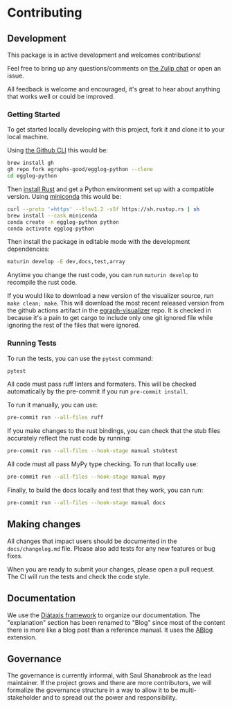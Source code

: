 # Contributing

## Development

This package is in active development and welcomes contributions!

Feel free to bring up any questions/comments on [the Zulip chat](https://egraphs.zulipchat.com/) or open an issue.

All feedback is welcome and encouraged, it's great to hear about anything that works well or could be improved.

### Getting Started

To get started locally developing with this project, fork it and clone it to your local machine.

Using [the Github CLI](https://github.com/cli/cli#installation) this would be:

```bash
brew install gh
gh repo fork egraphs-good/egglog-python --clone
cd egglog-python
```

Then [install Rust](https://www.rust-lang.org/tools/install) and get a Python environment set up with a compatible version. Using [miniconda](https://formulae.brew.sh/cask/miniconda) this would be:

```bash
curl --proto '=https' --tlsv1.2 -sSf https://sh.rustup.rs | sh
brew install --cask miniconda
conda create -n egglog-python python
conda activate egglog-python
```

Then install the package in editable mode with the development dependencies:

```bash
maturin develop -E dev,docs,test,array
```

Anytime you change the rust code, you can run `maturin develop` to recompile the rust code.

If you would like to download a new version of the visualizer source, run `make clean; make`. This will download
the most recent released version from the github actions artifact in the [egraph-visualizer](https://github.com/egraphs-good/egraph-visualizer) repo. It is checked in because it's a pain to get cargo to include only one git ignored file while ignoring the rest of the files that were ignored.

### Running Tests

To run the tests, you can use the `pytest` command:

```bash
pytest
```

All code must pass ruff linters and formaters. This will be checked automatically by the pre-commit if you run `pre-commit install`.

To run it manually, you can use:

```bash
pre-commit run --all-files ruff
```

If you make changes to the rust bindings, you can check that the stub files accurately reflect the rust code by running:

```bash
pre-commit run --all-files --hook-stage manual stubtest
```

All code must all pass MyPy type checking. To run that locally use:

```bash
pre-commit run --all-files --hook-stage manual mypy
```

Finally, to build the docs locally and test that they work, you can run:

```bash
pre-commit run --all-files --hook-stage manual docs
```

## Making changes

All changes that impact users should be documented in the `docs/changelog.md` file. Please also add tests for any new features
or bug fixes.

When you are ready to submit your changes, please open a pull request. The CI will run the tests and check the code style.

## Documentation

We use the [Diátaxis framework](https://diataxis.fr/) to organize our documentation. The "explanation" section has
been renamed to "Blog" since most of the content there is more like a blog post than a reference manual. It uses
the [ABlog](https://ablog.readthedocs.io/en/stable/index.html#how-it-works) extension.

## Governance

The governance is currently informal, with Saul Shanabrook as the lead maintainer. If the project grows and there
are more contributors, we will formalize the governance structure in a way to allow it to be multi-stakeholder and
to spread out the power and responsibility.

